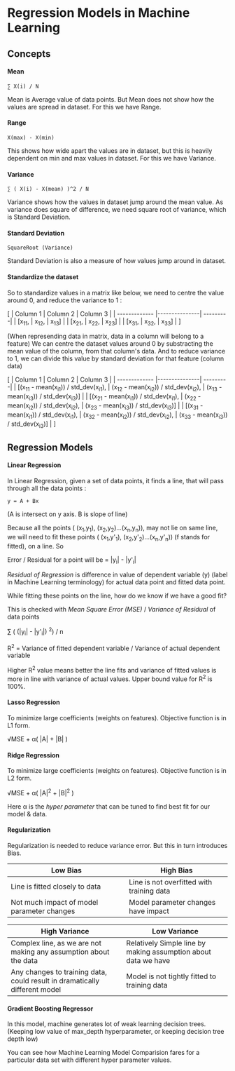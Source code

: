 # Regression Models in Machine Learning

## Concepts

#### Mean 
`∑ X(i) / N`

Mean is Average value of data points. But Mean does not show how the values are spread in dataset. For this we have Range.

#### Range 
`X(max) - X(min)`

This shows how wide apart the values are in dataset,
 but this is heavily dependent on min and max values in dataset. For this we have Variance.

#### Variance 
`∑ ( X(i) - X(mean) )^2 / N`

Variance shows how the values in dataset jump around the mean value. As variance does square of difference, we need square root of variance, which is Standard Deviation. 

#### Standard Deviation 
`SquareRoot (Variance)`

Standard Deviation is also a measure of how values jump around in dataset.

#### Standardize the dataset
So to standardize values in a matrix like below, we need to centre the value around 0, and reduce the variance to 1 : 

[
| Column 1      | Column 2      | Column 3 |
| ------------- |---------------| ---------|
| [x<sub>11</sub>, | x<sub>12</sub>, | x<sub>13</sub>] |
| [x<sub>21</sub>, | x<sub>22</sub>, | x<sub>23</sub>] |
| [x<sub>31</sub>, | x<sub>32</sub>, | x<sub>33</sub>] |
]

(When represending data in matrix, data in a column will belong to a feature)
We can centre the dataset values around 0 by substracting the mean value of the column, from that column's data. And to reduce variance to 1, we can divide this value by standard deviation for that feature (column data)

[
| Column 1      | Column 2      | Column 3 |
| ------------- |---------------| ---------|
| [(x<sub>11</sub> - mean(x<sub>i1</sub>)) / std_dev(x<sub>i1</sub>), | (x<sub>12</sub> - mean(x<sub>i2</sub>)) / std_dev(x<sub>i2</sub>), | (x<sub>13</sub> - mean(x<sub>i3</sub>)) / std_dev(x<sub>i3</sub>)] |
| [(x<sub>21</sub> - mean(x<sub>i1</sub>)) / std_dev(x<sub>i1</sub>), | (x<sub>22</sub> - mean(x<sub>i2</sub>)) / std_dev(x<sub>i2</sub>), | (x<sub>23</sub> - mean(x<sub>i3</sub>)) / std_dev(x<sub>i3</sub>)] |
| [(x<sub>31</sub> - mean(x<sub>i1</sub>)) / std_dev(x<sub>i1</sub>), | (x<sub>32</sub> - mean(x<sub>i2</sub>)) / std_dev(x<sub>i2</sub>), | (x<sub>33</sub> - mean(x<sub>i3</sub>)) / std_dev(x<sub>i3</sub>)] |
]


## Regression Models

#### Linear Regression

In Linear Regression, given a set of data points, it finds a line, that will pass through all the data points : 

`y = A + Bx`

(A is intersect on y axis. B is slope of line)

Because all the points ( (x<sub>1</sub>,y<sub>1</sub>), (x<sub>2</sub>,y<sub>2</sub>)...(x<sub>n</sub>,y<sub>n</sub>)), may not lie on same line, we will need to fit these points ( (x<sub>1</sub>,y'<sub>1</sub>), (x<sub>2</sub>,y'<sub>2</sub>)...(x<sub>n</sub>,y'<sub>n</sub>)) (f stands for fitted), on a line. So 

Error / Residual for a point will be = |y<sub>i</sub>| - |y'<sub>i</sub>|

*Residual of Regression* is difference in value of dependent variable (y) (label in Machine Learning terminology) for actual data point and fitted data point.

While fitting these points on the line, how do we know if we have a good fit?

This is checked with *Mean Square Error (MSE)* / *Variance of Residual* of data points

∑ ( (|y<sub>i</sub>| - |y'<sub>i</sub>|) <sup>2</sup>) / n

R<sup>2</sup> = Variance of fitted dependent variable / Variance of actual dependent variable

Higher R<sup>2</sup> value means better the line fits and variance of fitted values is more in line with variance of actual values. Upper bound value for R<sup>2</sup> is 100%.

#### Lasso Regression

To minimize large coefficients (weights on features). Objective function is in L1 form.

√MSE + α( |A| + |B| )


#### Ridge Regression

To minimize large coefficients (weights on features). Objective function is in L2 form.

√MSE + α( |A|<sup>2</sup> + |B|<sup>2</sup> )

Here α is the *hyper parameter* that can be tuned to find best fit for our model & data.

#### Regularization

Regularization is needed to reduce variance error. But this in turn introduces Bias.

|Low Bias|High Bias|
|---|---|
|Line is fitted closely to data| Line is not overfitted with training data|
|Not much impact of model parameter changes|Model parameter changes have impact|

|High Variance|Low Variance|
|---|---|
|Complex line, as we are not making any assumption about the data |Relatively Simple line by making assumption about data we have|
|Any changes to training data, could result in dramatically different model|Model is not tightly fitted to training data|

#### Gradient Boosting Regressor

In this model, machine generates lot of weak learning decision trees. (Keeping low value of max_depth hyperparameter, or keeping decision tree depth low)


You can see how Machine Learning Model Comparision fares for a particular data set with different hyper parameter values.